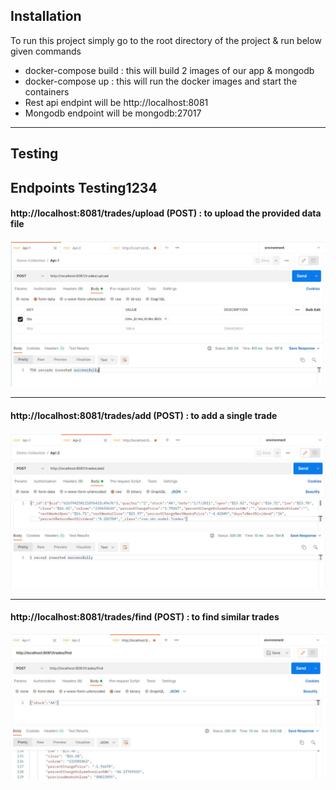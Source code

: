 ## Installation

To run this project simply go to the root directory of the project & run below given commands
- docker-compose build : this will build 2 images of our app & mongodb
- docker-compose up : this will run the docker images and start the containers
- Rest api endpint will be http://localhost:8081 
- Mongodb endpoint will be mongodb:27017

---

## Testing
## Endpoints Testing1234

#### http://localhost:8081/trades/upload (POST) : to upload the provided data file

![alt text](src/main/resources/templates/UploadApi.png)

---

#### http://localhost:8081/trades/add (POST) : to add a single trade

![alt text](src/main/resources/templates/AddApi.png)

---

#### http://localhost:8081/trades/find (POST) : to find similar trades

![alt text](src/main/resources/templates/FindApi.png)
